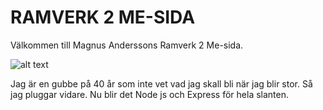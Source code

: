 # RAMVERK 2 ME-SIDA
Välkommen till Magnus Anderssons Ramverk 2 Me-sida.

![alt text](/images/magnus-128x128.png)

Jag är en gubbe på 40 år som inte vet vad jag skall bli när jag blir stor. Så jag pluggar vidare. Nu blir det Node js och Express för hela slanten.

